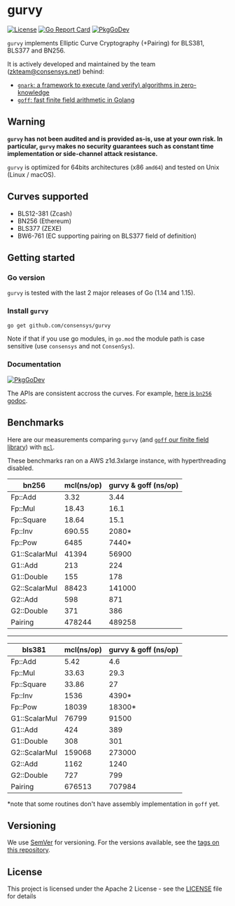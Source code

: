 # gurvy

[![License](https://img.shields.io/badge/license-Apache%202-blue)](LICENSE)  [![Go Report Card](https://goreportcard.com/badge/github.com/consensys/gurvy)](https://goreportcard.com/badge/github.com/consensys/gurvy) [![PkgGoDev](https://pkg.go.dev/badge/mod/github.com/consensys/gurvy)](https://pkg.go.dev/mod/github.com/consensys/gurvy)


`gurvy` implements Elliptic Curve Cryptography (+Pairing) for BLS381, BLS377 and BN256. 

It is actively developed and maintained by the team (zkteam@consensys.net) behind:
* [`gnark`: a framework to execute (and verify) algorithms in zero-knowledge](https://github.com/consensys/gnark) 
* [`goff`: fast finite field arithmetic in Golang](https://github.com/consensys/goff)


## Warning
**`gurvy` has not been audited and is provided as-is, use at your own risk. In particular, `gurvy` makes no security guarantees such as constant time implementation or side-channel attack resistance.**

`gurvy` is optimized for 64bits architectures (x86 `amd64`) and tested on Unix (Linux / macOS).

## Curves supported

* BLS12-381 (Zcash)
* BN256 (Ethereum)
* BLS377 (ZEXE)
* BW6-761 (EC supporting pairing on BLS377 field of definition)


## Getting started

### Go version

`gurvy` is tested with the last 2 major releases of Go (1.14 and 1.15).

### Install `gurvy` 

```bash
go get github.com/consensys/gurvy
```

Note if that if you use go modules, in `go.mod` the module path is case sensitive (use `consensys` and not `ConsenSys`).

### Documentation
[![PkgGoDev](https://pkg.go.dev/badge/mod/github.com/consensys/gurvy)](https://pkg.go.dev/mod/github.com/consensys/gurvy)

The APIs are consistent accross the curves. For example, [here is `bn256` godoc](https://pkg.go.dev/github.com/consensys/gurvy/bn256#pkg-overview).

## Benchmarks

Here are our measurements comparing `gurvy` (and [`goff` our finite field library](https://github.com/consensys/gurvy)) with [`mcl`](https://github.com/herumi/mcl).

These benchmarks ran on a AWS z1d.3xlarge instance, with hyperthreading disabled. 

|bn256|mcl(ns/op)|gurvy & goff (ns/op)|
| -------- | -------- | -------- |
|Fp::Add	|3.32|	3.44|
|Fp::Mul	|18.43|	16.1|
|Fp::Square	|18.64|	15.1|
|Fp::Inv	|690.55	|2080*|
|Fp::Pow	|6485|	7440*|
|G1::ScalarMul|	41394|	56900|
|G1::Add	|213|	224|
|G1::Double	|155|	178|
|G2::ScalarMul|	88423|	141000|
|G2::Add	|598|	871|
|G2::Double	|371|	386|
|Pairing	|478244	|489258|


----


|bls381|mcl(ns/op)|gurvy & goff (ns/op)|
| -------- | -------- | -------- |
|Fp::Add	|5.42|	4.6|
|Fp::Mul	|33.63|	29.3|
|Fp::Square	|33.86|	27|
|Fp::Inv	|1536	|4390*|
|Fp::Pow	|18039|	18300*|
|G1::ScalarMul|	76799|	91500|
|G1::Add	|424|	389|
|G1::Double	|308|	301|
|G2::ScalarMul|	159068|	273000|
|G2::Add	|1162|	1240|
|G2::Double	|727|	799|
|Pairing	|676513	|707984|

*note that some routines don't have assembly implementation in `goff` yet.


## Versioning

We use [SemVer](http://semver.org/) for versioning. For the versions available, see the [tags on this repository](https://github.com/consensys/gurvy/tags). 


## License

This project is licensed under the Apache 2 License - see the [LICENSE](LICENSE) file for details
